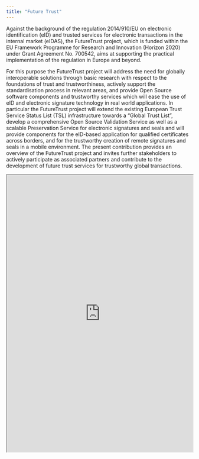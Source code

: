 ```yaml
---
title: "Future Trust"
---
```


Against the background of the regulation 2014/910/EU on electronic identification (eID) and trusted services for electronic transactions in the internal market (eIDAS), the FutureTrust project, which is funded within the EU Framework Programme for Research and Innovation (Horizon 2020) under Grant Agreement No. 700542, aims at supporting the practical implementation of the regulation in Europe and beyond.

For this purpose the FutureTrust project will address the need for globally interoperable solutions through basic research with respect to the foundations of trust and trustworthiness, actively support the standardisation process in relevant areas, and provide Open Source software components and trustworthy services which will ease the use of eID and electronic signature technology in real world applications. In particular the FutureTrust project will extend the existing European Trust Service Status List (TSL) infrastructure towards a “Global Trust List”, develop a comprehensive Open Source Validation Service as well as a scalable Preservation Service for electronic signatures and seals and will provide components for the eID-based application for qualified certificates across borders, and for the trustworthy creation of remote signatures and seals in a mobile environment. The present contribution provides an overview of the FutureTrust project and invites further stakeholders to actively participate as associated partners and contribute to the development of future trust services for trustworthy global transactions.

<iframe height="750" width="100%" src="https://ewelton.github.io/ktest/wiki.html#Future%20Trust"></iframe>
